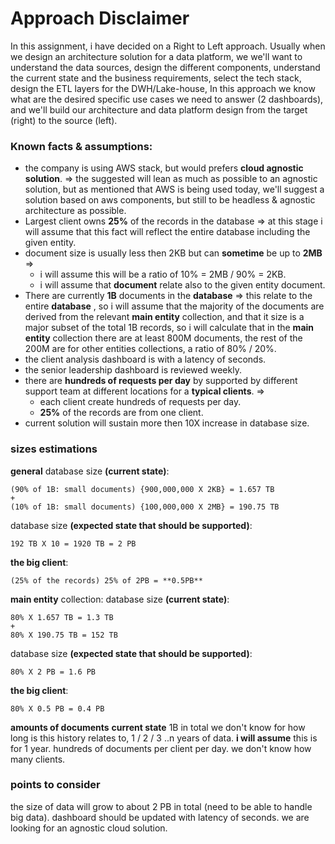 # Approach Disclaimer

In this assignment, i have decided on a Right to Left approach. 
Usually when we design an architecture solution for a data platform, we we'll want to understand the data sources, design the different components, understand the current state and the business requirements, select the tech stack, design the ETL layers for the DWH/Lake-house, In this approach we know what are the desired specific use cases we need to answer (2 dashboards), and we'll build our architecture and data platform design from the target (right) to the source (left).

### Known facts & assumptions:
- the company is using AWS stack, but would prefers **cloud agnostic solution**. => the suggested will lean as much as possible to an agnostic solution, but as mentioned that AWS is being used today, we'll suggest a solution based on aws components, but still to be headless & agnostic architecture as possible.
- Largest client owns **25%** of the records in the database => at this stage i will assume that this fact will reflect the entire database including the given entity.
- document size is usually less then 2KB but can **sometime** be up to **2MB** => 
  - i will assume this will be a ratio of 10% = 2MB / 90% = 2KB.
  - i will assume that **document** relate also to the given entity document.
- There are currently **1B** documents in the **database** => this relate to the entire **database** , so i will assume that the majority of the documents are derived from the relevant **main entity** collection, and that it size is a major subset of the total 1B records, so i will calculate that in the **main entity** collection there are at least 800M documents, the rest of the 200M are for other entities collections, a ratio of 80% / 20%.  
- the client analysis dashboard is with a latency of seconds.
- the senior leadership dashboard is reviewed weekly.
- there are **hundreds of requests per day** by supported by different support team at different locations for a **typical clients**.  => 
  - each client create hundreds of requests per day.
  - **25%** of the records are from one client.
- current solution will sustain more then 10X increase in database size.
### sizes estimations

**general**
database size **(current state)**:
 ```
(90% of 1B: small documents) {900,000,000 X 2KB} = 1.657 TB 
+
(10% of 1B: small documents) {100,000,000 X 2MB} = 190.75 TB
```

database size **(expected state that should be supported)**:
```
192 TB X 10 = 1920 TB = 2 PB
```
**the big client**:
```
(25% of the records) 25% of 2PB = **0.5PB**
```

**main entity** collection:
database size **(current state)**:
``` 
80% X 1.657 TB = 1.3 TB 
+
80% X 190.75 TB = 152 TB
```
database size **(expected state that should be supported)**:
```
80% X 2 PB = 1.6 PB
```
**the big client**:
```
80% X 0.5 PB = 0.4 PB
```

**amounts of documents**
**current state** 1B in total
we don't know for how long is this history relates to, 1 / 2 / 3 ..n years of data.
**i will assume** this is for 1 year.
hundreds of documents per client per day.
we don't know how many clients.

### points to **consider**
the size of data will grow to about 2 PB in total (need to be able to handle big data).
dashboard should be updated with latency of seconds.
we are looking for an agnostic cloud solution.